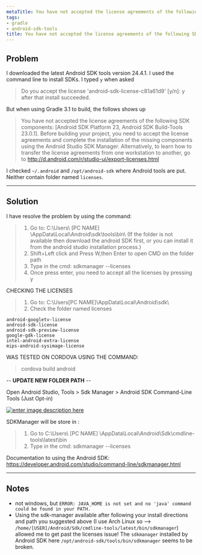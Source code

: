 ```yaml
---
metaTitle: You have not accepted the license agreements of the following SDK components
tags:
- gradle
- android-sdk-tools
title: You have not accepted the license agreements of the following SDK components
---
```


## Problem

I downloaded the latest Android SDK tools version 24.4.1. I used the command line to install SDKs. I typed `y` when asked 



> 
> Do you accept the license 'android-sdk-license-c81a61d9' [y/n]: y
>  after that install succeeded.
> 
> 
> 


But when using Gradle 3.1 to build, the follows shows up 



> 
> You have not accepted the license agreements of the following SDK components:
>  [Android SDK Platform 23, Android SDK Build-Tools 23.0.1].
>  Before building your project, you need to accept the license agreements and complete the installation of the missing components using the Android Studio SDK Manager.
>  Alternatively, to learn how to transfer the license agreements from one workstation to another, go to <http://d.android.com/r/studio-ui/export-licenses.html>
> 
> 
> 


I checked `~/.android` and `/opt/android-sdk` where Android tools are put. Neither contain folder named `licenses`.



---

## Solution

I have resolve the problem by using the command:



> 
> 1. Go to: C:\Users\ [PC NAME] \AppData\Local\Android\sdk\tools\bin\ (If the folder is not available then download the android SDK first, or
>  you can install it from the android studio installation process.)
> 2. Shift+Left click and Press W,then Enter to open CMD on the folder path
> 3. Type in the cmd: sdkmanager --licenses
> 4. Once press enter, you need to accept all the licenses by pressing y
> 
> 
> 


CHECKING THE LICENSES



> 
> 1. Go to: C:\Users[PC NAME]\AppData\Local\Android\sdk\
> 2. Check the folder named licenses
> 
> 
> 



```
android-googletv-license
android-sdk-license
android-sdk-preview-license
google-gdk-license
intel-android-extra-license
mips-android-sysimage-license

```

WAS TESTED ON CORDOVA USING THE COMMAND: 



> 
> cordova build android
> 
> 
> 


-- **UPDATE NEW FOLDER PATH** --


Open Android Studio, Tools > Sdk Manager > Android SDK Command-Line Tools (Just Opt-in)


[![enter image description here](https://i.stack.imgur.com/c45em.png)](https://i.stack.imgur.com/c45em.png)


SDKManager will be store in :



> 
> 1. Go to C:\Users\ [PC NAME] \AppData\Local\Android\Sdk\cmdline-tools\latest\bin
> 2. Type in the cmd: sdkmanager --licenses
> 
> 
> 


Documentation to using the Android SDK: <https://developer.android.com/studio/command-line/sdkmanager.html>



---

## Notes

- not windows, but `ERROR: JAVA_HOME is not set and no 'java' command could be found in your PATH.`
- Using the sdk-manager available after following your install directions and path you suggested above (I use Arch Linux so --&gt; `/home/[USER]/Android/Sdk/cmdline-tools/latest/bin/sdkmanager`) allowed me to get past the licenses issue! The `sdkmanager` installed by Android SDK here `/opt/android-sdk/tools/bin/sdkmanager` seems to be broken.
